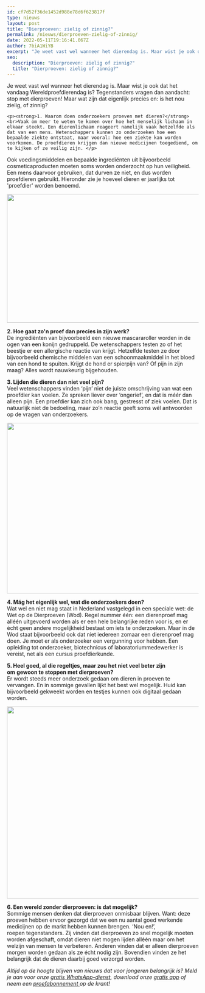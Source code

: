 ```yaml
---
id: cf7d52f36de1452d988e78d6f623817f
type: nieuws
layout: post
title: "Dierproeven: zielig of zinnig?"
permalink: /nieuws/dierproeven-zielig-of-zinnig/
date: 2022-05-11T19:16:41.067Z
author: 7biA1WiYB
excerpt: "Je weet vast wel wanneer het dierendag is. Maar wist je ook dat het vandaag Wereldproefdierendag is? Tegenstanders vragen dan aandacht: stop met dierproeven! Maar wat zijn dat eigenlijk precies en: is het nou zielig, of zinnig?  "
seo:
  description: "Dierproeven: zielig of zinnig?"
  title: "Dierproeven: zielig of zinnig?"
---
```

Je weet vast wel wanneer het dierendag is. Maar wist je ook dat het vandaag Wereldproefdierendag is? Tegenstanders vragen dan aandacht: stop met dierproeven! Maar wat zijn dat eigenlijk precies en: is het nou zielig, of zinnig?  

    <p><strong>1. Waarom doen onderzoekers proeven met dieren?</strong><br>Vaak om meer te weten te komen over hoe het menselijk lichaam in elkaar steekt. Een dierenlichaam reageert namelijk vaak hetzelfde als dat van een mens. Wetenschappers kunnen zo onderzoeken hoe een bepaalde ziekte ontstaat, maar vooral: hoe een ziekte kan worden voorkomen. De proefdieren krijgen dan nieuwe medicijnen toegediend, om te kijken of ze veilig zijn. </p>
<p>Ook voedingsmiddelen en bepaalde ingrediënten uit bijvoorbeeld cosmeticaproducten moeten soms worden onderzocht op hun veiligheid. Een mens daarvoor gebruiken, dat durven ze niet, en dus worden proefdieren gebruikt. Hieronder zie je hoeveel dieren er jaarlijks tot 'proefdier' worden benoemd.</p>
<p><div class="media media-element-container media-default"><div id="file-18036" class="file file-image file-image-png">

        
  
  <div class="content">
    <img height="338" width="800" class="media-element file-default" src="https://original.sevendays.nl/sites/default/files/untitled-infographic.png" alt="">  </div>

  
</div>
</div>
<p><strong>2. Hoe gaat zo'n proef dan precies in zijn werk?</strong><br>De ingrediënten van bijvoorbeeld een nieuwe mascararoller worden in de ogen van een konijn gedruppeld. De wetenschappers testen zo of het beestje er een allergische reactie van krijgt. Hetzelfde testen ze door bijvoorbeeld chemische middelen van een schoonmaakmiddel in het bloed van een hond te spuiten. Krijgt de hond er spierpijn van? Of pijn in zijn maag? Alles wordt nauwkeurig bijgehouden.</p>
<p><strong>3. Lijden die dieren dan niet veel pijn?</strong><br>Veel wetenschappers vinden ‘pijn’ niet de juiste omschrijving van wat een proefdier kan voelen. Ze spreken liever over ‘ongerief’, en dat is méér dan alleen pijn. Een proefdier kan zich ook bang, gestresst of ziek voelen. Dat is natuurlijk niet de bedoeling, maar zo’n reactie geeft soms wél antwoorden op de vragen van onderzoekers.</p>
<p><div class="media media-element-container media-default"><div id="file-18029" class="file file-image file-image-jpeg">

        
  
  <div class="content">
    <img title="Bron: Youtube / Stichting Informatie Dierenproeven" height="448" width="800" class="media-element file-default" src="https://original.sevendays.nl/sites/default/files/Dierenproef1_0.jpg" alt="">  </div>

  
</div>
</div>
<p><strong>4. Mág het eigenlijk wel, wat die onderzoekers doen?</strong><br>Wat wel en niet mag staat in Nederland vastgelegd in een speciale wet: de Wet op de Dierproeven (Wod). Regel nummer één: een dierenproef mag alléén uitgevoerd worden als er een hele belangrijke reden voor is, en er écht geen andere mogelijkheid bestaat om iets te onderzoeken. Maar in de Wod staat bijvoorbeeld ook dat niet iedereen zomaar een dierenproef mag doen. Je moet er als onderzoeker een vergunning voor hebben. Een opleiding tot onderzoeker, biotechnicus of laboratoriummedewerker is vereist, net als een cursus proefdierkunde.  </p>
<p><strong>5. Heel goed, al die regeltjes, maar zou het niet veel beter zijn om</strong> <strong>gewoon </strong><strong>te stoppen met dierproeven?</strong><br>Er wordt steeds meer onderzoek gedaan om dieren in proeven te vervangen. En in sommige gevallen lijkt het best wel mogelijk. Huid kan bijvoorbeeld gekweekt worden en testjes kunnen ook digitaal gedaan worden.</p>
<p><div class="media media-element-container media-default"><div id="file-18028" class="file file-image file-image-jpeg">

        
  
  <div class="content">
    <img title="Bron: Youtube / Stichting Informatie Dierenproeven" height="504" width="800" class="media-element file-default" src="https://original.sevendays.nl/sites/default/files/Dierenproef%20wereld_0.jpg" alt="">  </div>

  
</div>
</div>
<p><strong>6. Een wereld zonder dierproeven: is dat mogelijk?</strong><br>Sommige mensen denken dat dierproeven onmisbaar blijven. Want: deze proeven hebben ervoor gezorgd dat we een nu aantal goed werkende medicijnen op de markt hebben kunnen brengen. ‘Nou en!’, roepen tegenstanders. Zij vinden dat dierproeven zo snel mogelijk moeten worden afgeschaft, omdat dieren niet mogen lijden alléén maar om het welzijn van mensen te verbeteren. Anderen vinden dat er alleen dierproeven morgen worden gedaan als ze écht nodig zijn. Bovendien vinden ze het belangrijk dat de dieren daarbij goed verzorgd worden. </p>

<p><em>Altijd op de hoogte blijven van nieuws dat voor jongeren belangrijk is? Meld je aan voor onze <a href="https://original.sevendays.nl/whatsapp">gratis WhatsApp-dienst</a>, download onze <a href="https://original.sevendays.nl/app">gratis app</a> of neem een <a href="https://abonneren.sevendays.nl/abonneren/abonnementen/ae/artikel">proefabonnement </a>op de krant! </em></p>  
